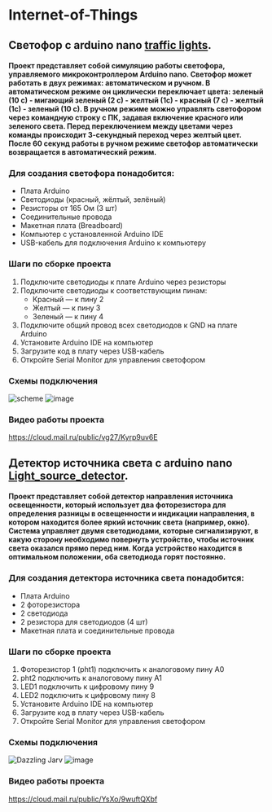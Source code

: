 # Internet-of-Things

## Светофор с arduino nano [traffic lights](https://github.com/Kirilligu/Internet-of-Things/tree/main/traffic%20lights).
#### Проект представляет собой симуляцию работы светофора, управляемого микроконтроллером Arduino nano. Светофор может работать в двух режимах: автоматическом и ручном. В автоматическом режиме он циклически переключает цвета: зеленый (10 с) - мигающий зеленый (2 с) - желтый (1с) - красный (7 с) - желтый (1с) - зеленый (10 с). В ручном режиме можно управлять светофором через командную строку с ПК, задавая включение красного или зеленого света. Перед переключением между цветами через команды происходит 3-секундный переход через желтый цвет. После 60 секунд работы в ручном режиме светофор автоматически возвращается в автоматический режим.
### Для создания светофора понадобится:
- Плата Arduino
- Светодиоды (красный, жёлтый, зелёный)
- Резисторы от 165 Ом (3 шт)
- Соединительные провода
- Макетная плата (Breadboard)
- Компьютер с установленной Arduino IDE
- USB-кабель для подключения Arduino к компьютеру

### Шаги по сборке проекта
1. Подключите светодиоды к плате Arduino через резисторы
2. Подключите светодиоды к соответствующим пинам:
   - Красный — к пину 2
   - Желтый — к пину 3
   - Зеленый — к пину 4
3. Подключите общий провод всех светодиодов к GND на плате Arduino
4. Установите Arduino IDE на компьютер
5. Загрузите код в плату через USB-кабель
6. Откройте Serial Monitor для управления светофором

### Схемы подключения 
![scheme](https://github.com/user-attachments/assets/6e17c10e-c4ff-4f94-a171-aa6da2def8be)
![image](https://github.com/user-attachments/assets/dbd85289-1b3d-4aae-bf41-abf549f75320)

### Видео работы проекта 
https://cloud.mail.ru/public/vg27/Kyrp9uv6E

## Детектор источника света с arduino nano [Light_source_detector](https://github.com/Kirilligu/Internet-of-Things/tree/main/Light_source_detector).
#### Проект представляет собой детектор направления источника освещенности, который использует два фоторезистора для определения разницы в освещенности и индикации направления, в котором находится более яркий источник света (например, окно). Система управляет двумя светодиодами, которые сигнализируют, в какую сторону необходимо повернуть устройство, чтобы источник света оказался прямо перед ним. Когда устройство находится в оптимальном положении, оба светодиода горят постоянно.

### Для создания детектора источника света понадобится:
- Плата Arduino
- 2 фоторезистора
- 2 светодиода
- 2 резистора для светодиодов (4 шт)
- Макетная плата и соединительные провода

### Шаги по сборке проекта
1. Фоторезистор 1 (pht1) подключить к аналоговому пину A0
2. pht2 подключить к аналоговому пину A1
3. LED1 подключить к цифровому пину 9
4. LED2 подключить к цифровому пину 8
5. Установите Arduino IDE на компьютер
6. Загрузите код в плату через USB-кабель
7. Откройте Serial Monitor для управления светофором


### Схемы подключения 
![Dazzling Jarv](https://github.com/user-attachments/assets/a05cde81-e87d-49dd-837e-4fb0c3ce826d)
![image](https://github.com/user-attachments/assets/9c24c18b-fe2a-4f2f-a6fd-9685373ebe3a)

### Видео работы проекта 
https://cloud.mail.ru/public/YsXo/9wuftQXbf
